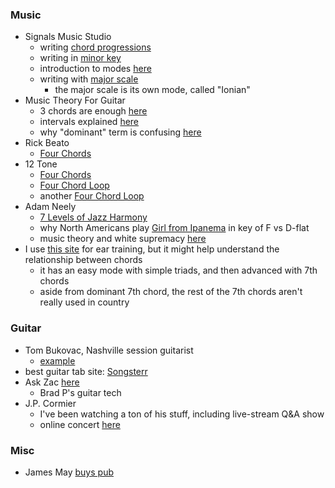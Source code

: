 
### Music

* Signals Music Studio
    - writing [chord progressions](https://www.youtube.com/watch?v=M8eItITv8QA)
    - writing in [minor key](https://www.youtube.com/watch?v=j-j4g0ktPGw)
    - introduction to modes [here](https://www.youtube.com/watch?v=bwaeBUYcO5o)
    - writing with [major scale](https://www.youtube.com/watch?v=gbNLhx2eCXs)
        - the major scale is its own mode, called "Ionian"
* Music Theory For Guitar
    - 3 chords are enough [here](https://www.youtube.com/watch?v=dOVJbMipaWY)
    - intervals explained [here](https://www.youtube.com/watch?v=V7wGIxpW5rM)
    - why "dominant" term is confusing [here](https://www.youtube.com/watch?v=d6oLVpoePuA)
* Rick Beato
    - [Four Chords](https://www.youtube.com/watch?v=nuGt-ZG39cU)
* 12 Tone
    - [Four Chords](https://www.youtube.com/watch?v=d46gO5FUh-g) 
    - [Four Chord Loop](https://www.youtube.com/watch?v=_5SI8Zhr6E0)
    - another [Four Chord Loop](https://www.youtube.com/watch?v=djqSL5b-pWk)
* Adam Neely
    - [7 Levels of Jazz Harmony](https://www.youtube.com/watch?v=lz3WR-F_pnM)
    - why North Americans play [Girl from Ipanema](https://www.youtube.com/watch?v=OFWCbGzxofU) in key of F vs D-flat
    - music theory and white supremacy [here](https://www.youtube.com/watch?v=Kr3quGh7pJA) 
* I use [this site](https://tonedear.com/ear-training/chord-progressions) for ear training, but it might help understand the relationship between chords
    - it has an easy mode with simple triads, and then advanced with 7th chords
    - aside from dominant 7th chord, the rest of the 7th chords aren't really used in country

### Guitar

* Tom Bukovac, Nashville session guitarist
    - [example](https://www.youtube.com/watch?v=kfP4QADD4Pk)
* best guitar tab site: [Songsterr](https://www.songsterr.com/)
* Ask Zac [here](https://www.youtube.com/watch?v=Ej4Uee78cpo) 
    - Brad P's guitar tech 
* J.P. Cormier
    - I've been watching a ton of his stuff, including live-stream Q&A show 
    - online concert [here](https://www.youtube.com/watch?v=0MBp9ldr8dM)

### Misc

* James May [buys pub](https://www.youtube.com/watch?v=AAfwfZr0EHo)
